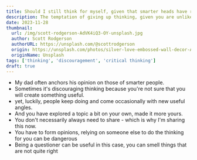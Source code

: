 ```yaml
---
title: Should I still think for myself, given that smarter heads have reflected on things before?
description: The temptation of giving up thinking, given you are unlikely to come to better conclusions. 
date: 2023-11-28
thumbnail:
  url: /img/scott-rodgerson-AdVK4iQ3-OY-unsplash.jpg
  author: Scott Rodgerson
  authorURL: https://unsplash.com/@scottrodgerson
  origin: https://unsplash.com/photos/silver-love-embossed-wall-decor-AdVK4iQ3-OY
  originName: Unsplash
tags: ['thinking', 'discouragement', 'critical thinking']
draft: true
---
```

- My dad often anchors his opinion on those of smarter people.
- Sometimes it's discouraging thinking because you're not sure that you will create something useful.
- yet, luckily, people keep doing and come occasionally with new useful angles.
- And you have explored a topic a bit on your own, made it more yours.
- You don't necessarily always need to share - which is why I'm sharing this now.
- You have to form opinions, relying on someone else to do the thinking for you can be dangerous
- Being a questioner can be useful in this case, you can smell things that are not quite right
